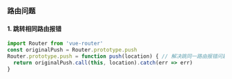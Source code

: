 ### 路由问题

#### 1. 跳转相同路由报错

```js
import Router from 'vue-router'
const originalPush = Router.prototype.push
Router.prototype.push = function push(location) { // 解决跳同一路由报错问题
  return originalPush.call(this, location).catch(err => err)
}
```